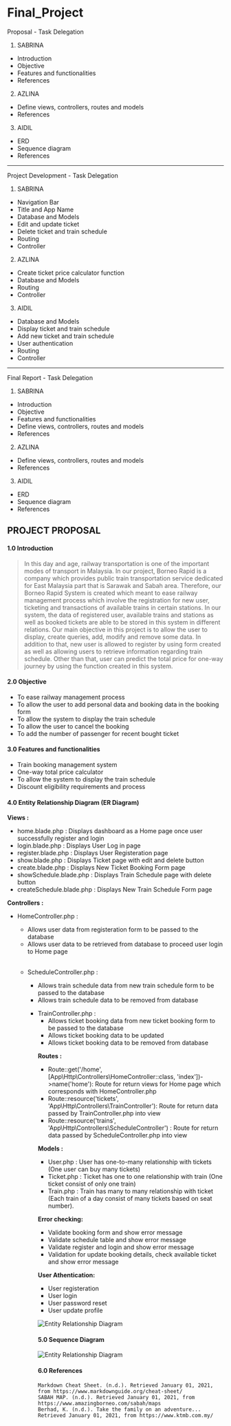 # Final_Project

Proposal - Task Delegation

1. SABRINA

- Introduction
- Objective
- Features and functionalities
- References

2. AZLINA

- Define views, controllers, routes and models
- References

3. AIDIL

- ERD
- Sequence diagram
- References

---

Project Development - Task Delegation

1. SABRINA

- Navigation Bar
- Title and App Name
- Database and Models
- Edit and update ticket
- Delete ticket and train schedule
- Routing
- Controller

2. AZLINA

- Create ticket price calculator function
- Database and Models
- Routing
- Controller

3. AIDIL

- Database and Models
- Display ticket and train schedule
- Add new ticket and train schedule
- User authentication
- Routing
- Controller

---

Final Report - Task Delegation

1. SABRINA

- Introduction
- Objective
- Features and functionalities
- Define views, controllers, routes and models
- References

2. AZLINA

- Define views, controllers, routes and models
- References

3. AIDIL

- ERD
- Sequence diagram
- References

## PROJECT PROPOSAL

#### 1.0 Introduction

> In this day and age, railway transportation is one of the important modes of transport in Malaysia. In our project, Borneo Rapid is a company which provides public train transportation service dedicated for East Malaysia part that is Sarawak and Sabah area. Therefore, our Borneo Rapid System is created which meant to ease railway management process which involve the registration for new user, ticketing and transactions of available trains in certain stations. In our system, the data of registered user, available trains and stations as well as booked tickets are able to be stored in this system in different relations. Our main objective in this project is to allow the user to display, create queries, add, modify and remove some data. In addition to that, new user is allowed to register by using form created as well as allowing users to retrieve information regarding train schedule. Other than that, user can predict the total price for one-way journey by using the function created in this system.

#### 2.0 Objective

   <ul>
   <li>To ease railway management process</li>
   <li>To allow the user to add personal data and booking data in the booking form</li>
   <li>To allow the system to display the train schedule</li>
   <li>To allow the user to cancel the booking</li>
   <li>To add the number of passenger for recent bought ticket</li>
   </ul>

#### 3.0 Features and functionalities

   <ul>
   <li>Train booking management system</li>
   <li>One-way total price calculator</li>
   <li>To allow the system to display the train schedule</li>
   <li>Discount eligibility requirements and process</li>
   </ul>
   
#### 4.0 Entity Relationship Diagram (ER Diagram)

**Views :**

   <ul>
   <li>home.blade.php : Displays dashboard as a Home page once user successfully register and login</li>
   <li>login.blade.php : Displays User Log in page</li>
   <li>register.blade.php : Displays User Registeration page</li>
   <li>show.blade.php : Displays Ticket page with edit and delete button</li>
   <li>create.blade.php : Displays New Ticket Booking Form page</li>
   <li>showSchedule.blade.php : Displays Train Schedule page with delete button</li>
   <li>createSchedule.blade.php : Displays New Train Schedule Form page</li>
   </ul>

**Controllers :**

   <ul>
   <li> HomeController.php :</li>
   <ul>
   <li> Allows user data from registeration form to be passed to the database</li>
   <li> Allows user data to be retrieved from database to proceed user login to Home page</li>
   </ul>
   <br>
   <ul>
   <li> ScheduleController.php : </li>
   <ul> 
   <li> Allows train schedule data from new train schedule form to be passed to the database</li>
   <li> Allows train schedule data to be removed from database</li>
   </ul>

   <ul>
   <li> TrainController.php :
   <ul>
   <li> Allows ticket booking data from new ticket booking form to be passed to the database</li>
   <li> Allows ticket booking data to be updated</li>
   <li> Allows ticket booking data to be removed from database</li>
   </ul>

**Routes :**

   <ul>
   <li>Route::get('/home', [App\Http\Controllers\HomeController::class, 'index'])->name('home'): Route for return views for Home page which corresponds with HomeController.php</li>
   <li>Route::resource('tickets', 'App\Http\Controllers\TrainController'): Route for return data passed by TrainController.php into view</li>
   <li>Route::resource('trains', 'App\Http\Controllers\ScheduleController') : Route for return data passed by ScheduleController.php into view</li>
   </ul>
   
**Models :**

   <ul>
   <li> User.php : User has one-to-many relationship with tickets (One user can buy many tickets)</li>
   <li> Ticket.php : Ticket has one to one relationship with train (One ticket consist of only one train)</li>
   <li> Train.php : Train has many to many relationship with ticket (Each train of a day consist of many tickets based on seat number).
   </ul>
	   
**Error checking:**
   <ul>
   <li> Validate booking form and show error message</li>
   <li> Validate schedule table and show error message</li>
   <li> Validate register and login and show error message</li>
   <li> Validation for update booking details, check available ticket and show error message</li>
   </ul>

**User Athentication:**

   <ul>
   <li> User registeration
   <li> User login
   <li> User password reset
   <li> User update profile
   </ul>
   
![Entity Relationship Diagram](/resources/ERD.png)

#### 5.0 Sequence Diagram

![Entity Relationship Diagram](/resources/SD.jpg)

#### 6.0 References

    Markdown Cheat Sheet. (n.d.). Retrieved January 01, 2021, from https://www.markdownguide.org/cheat-sheet/
    SABAH MAP. (n.d.). Retrieved January 01, 2021, from https://www.amazingborneo.com/sabah/maps
    Berhad, K. (n.d.). Take the family on an adventure... Retrieved January 01, 2021, from https://www.ktmb.com.my/
